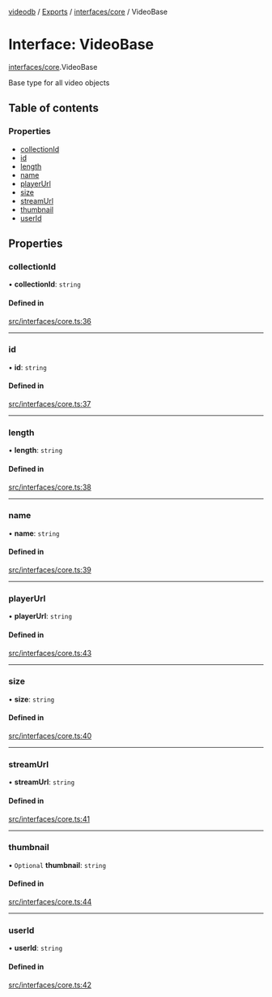 [videodb](../README.md) / [Exports](../modules.md) / [interfaces/core](../modules/interfaces_core.md) / VideoBase

# Interface: VideoBase

[interfaces/core](../modules/interfaces_core.md).VideoBase

Base type for all video objects

## Table of contents

### Properties

- [collectionId](interfaces_core.VideoBase.md#collectionid)
- [id](interfaces_core.VideoBase.md#id)
- [length](interfaces_core.VideoBase.md#length)
- [name](interfaces_core.VideoBase.md#name)
- [playerUrl](interfaces_core.VideoBase.md#playerurl)
- [size](interfaces_core.VideoBase.md#size)
- [streamUrl](interfaces_core.VideoBase.md#streamurl)
- [thumbnail](interfaces_core.VideoBase.md#thumbnail)
- [userId](interfaces_core.VideoBase.md#userid)

## Properties

### collectionId

• **collectionId**: `string`

#### Defined in

[src/interfaces/core.ts:36](https://github.com/video-db/videodb-node/blob/583396d/src/interfaces/core.ts#L36)

___

### id

• **id**: `string`

#### Defined in

[src/interfaces/core.ts:37](https://github.com/video-db/videodb-node/blob/583396d/src/interfaces/core.ts#L37)

___

### length

• **length**: `string`

#### Defined in

[src/interfaces/core.ts:38](https://github.com/video-db/videodb-node/blob/583396d/src/interfaces/core.ts#L38)

___

### name

• **name**: `string`

#### Defined in

[src/interfaces/core.ts:39](https://github.com/video-db/videodb-node/blob/583396d/src/interfaces/core.ts#L39)

___

### playerUrl

• **playerUrl**: `string`

#### Defined in

[src/interfaces/core.ts:43](https://github.com/video-db/videodb-node/blob/583396d/src/interfaces/core.ts#L43)

___

### size

• **size**: `string`

#### Defined in

[src/interfaces/core.ts:40](https://github.com/video-db/videodb-node/blob/583396d/src/interfaces/core.ts#L40)

___

### streamUrl

• **streamUrl**: `string`

#### Defined in

[src/interfaces/core.ts:41](https://github.com/video-db/videodb-node/blob/583396d/src/interfaces/core.ts#L41)

___

### thumbnail

• `Optional` **thumbnail**: `string`

#### Defined in

[src/interfaces/core.ts:44](https://github.com/video-db/videodb-node/blob/583396d/src/interfaces/core.ts#L44)

___

### userId

• **userId**: `string`

#### Defined in

[src/interfaces/core.ts:42](https://github.com/video-db/videodb-node/blob/583396d/src/interfaces/core.ts#L42)

